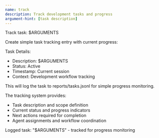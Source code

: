 ```yaml
---
name: track
description: Track development tasks and progress
argument-hint: [task description]
---
```


Track task: $ARGUMENTS

Create simple task tracking entry with current progress:

Task Details:
- Description: $ARGUMENTS
- Status: Active
- Timestamp: Current session
- Context: Development workflow tracking

This will log the task to reports/tasks.jsonl for simple progress monitoring.

The tracking system provides:
- Task description and scope definition
- Current status and progress indicators
- Next actions required for completion
- Agent assignments and workflow coordination

Logged task: "$ARGUMENTS" - tracked for progress monitoring